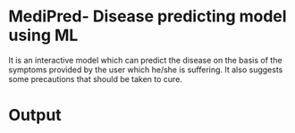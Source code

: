# MediPred- Disease predicting model using ML
It is an interactive model which can predict the disease on the basis of the symptoms provided by the user which he/she is suffering. It also suggests some precautions that should be taken to cure.
# Output

